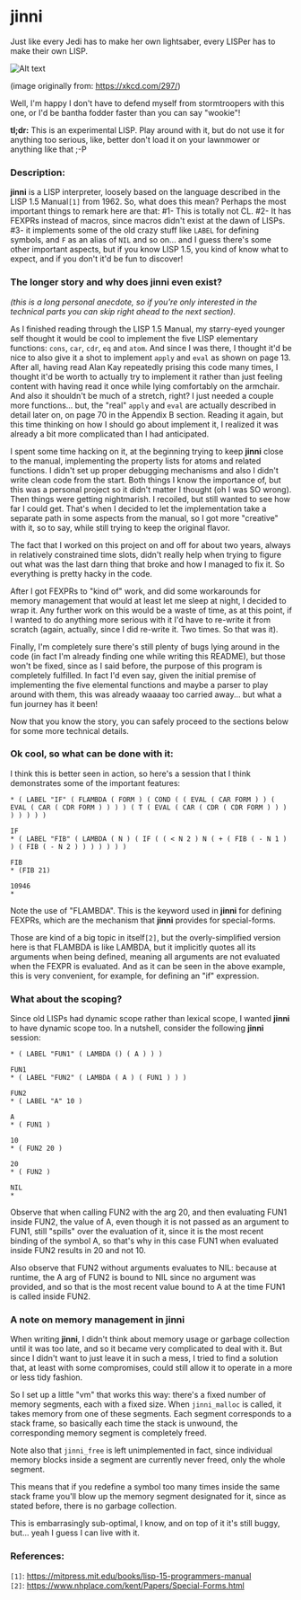 # jinni

Just like every Jedi has to make her own lightsaber, every LISPer has to make their own LISP.

![Alt text](https://user-images.githubusercontent.com/19293817/76164826-3ef9eb00-6152-11ea-8c58-58cf8be290e2.png "wookie")

(image originally from: https://xkcd.com/297/)

Well, I'm happy I don't have to defend myself from stormtroopers with this one, or I'd be bantha fodder faster than you can say "wookie"!

**tl;dr:** This is an experimental LISP. Play around with it, but do not use it for anything too serious, like, better don't load it on your lawnmower or anything like that ;-P


### Description:

**jinni** is a LISP interpreter, loosely based on the language described in the LISP 1.5 Manual`[1]` from 1962. So, what does this mean? Perhaps the most important things to remark here are that: #1- This is totally not CL. #2- It has FEXPRs instead of macros, since macros didn't exist at the dawn of LISPs. #3- it implements some of the old crazy stuff like `LABEL` for defining symbols, and `F` as an alias of `NIL` and so on... and I guess there's some other important aspects, but if you know LISP 1.5, you kind of know what to expect, and if you don't it'd be fun to discover!


### The longer story and why does **jinni** even exist?

_(this is a long personal anecdote, so if you're only interested in the technical parts you can skip right ahead to the next section)._

As I finished reading through the LISP 1.5 Manual, my starry-eyed younger self thought it would be cool to implement the five LISP elementary functions: `cons`, `car`, `cdr`, `eq` and `atom`. And since I was there, I thought it'd be nice to also give it a shot to implement `apply` and `eval` as shown on page 13. After all, having read Alan Kay repeatedly prising this code many times, I thought it'd be worth to actually try to implement it rather than just feeling content with having read it once while lying comfortably on the armchair. And also it shouldn't be much of a stretch, right? I just needed a couple more functions... but, the "real" `apply` and `eval` are actually described in detail later on, on page 70 in the Appendix B section. Reading it again, but this time thinking on how I should go about implement it, I realized it was already a bit more complicated than I had anticipated.

I spent some time hacking on it, at the beginning trying to keep **jinni** close to the manual, implementing the property lists for atoms and related functions. I didn't set up proper debugging mechanisms and also I didn't write clean code from the start. Both things I know the importance of, but this was a personal project so it didn't matter I thought (oh I was SO wrong). Then things were getting nightmarish. I recoiled, but still wanted to see how far I could get. That's when I decided to let the implementation take a separate path in some aspects from the manual, so I got more "creative" with it, so to say, while still trying to keep the original flavor.

The fact that I worked on this project on and off for about two years, always in relatively constrained time slots, didn't really help when trying to figure out what was the last darn thing that broke and how I managed to fix it. So everything is pretty hacky in the code.

After I got FEXPRs to "kind of" work, and did some workarounds for memory management that would at least let me sleep at night, I decided to wrap it. Any further work on this would be a waste of time, as at this point, if I wanted to do anything more serious with it I'd have to re-write it from scratch (again, actually, since I did re-write it. Two times. So that was it).

Finally, I'm completely sure there's still plenty of bugs lying around in the code (in fact I'm already finding one while writing this README), but those won't be fixed, since as I said before, the purpose of this program is completely fulfilled. In fact I'd even say, given the initial premise of implementing the five elemental functions and maybe a parser to play around with them, this was already waaaay too carried away... but what a fun journey has it been!

Now that you know the story, you can safely proceed to the sections below for some more technical details.


### Ok cool, so what can be done with it:

I think this is better seen in action, so here's a session that I think demonstrates some of the important features:

```
* ( LABEL "IF" ( FLAMBDA ( FORM ) ( COND ( ( EVAL ( CAR FORM ) ) ( EVAL ( CAR ( CDR FORM ) ) ) ) ( T ( EVAL ( CAR ( CDR ( CDR FORM ) ) ) ) ) ) ) )

IF
* ( LABEL "FIB" ( LAMBDA ( N ) ( IF ( ( < N 2 ) N ( + ( FIB ( - N 1 ) ) ( FIB ( - N 2 ) ) ) ) ) ) )

FIB
* (FIB 21)

10946
* 
```

Note the use of "FLAMBDA". This is the keyword used in **jinni** for defining FEXPRs, which are the mechanism that **jinni** provides for special-forms.

Those are kind of a big topic in itself`[2]`, but the overly-simplified version here is that FLAMBDA is like LAMBDA, but it implicitly quotes all its arguments when being defined, meaning all arguments are not evaluated when the FEXPR is evaluated. And as it can be seen in the above example, this is very convenient, for example, for defining an "if" expression.


### What about the scoping?

Since old LISPs had dynamic scope rather than lexical scope, I wanted **jinni** to have dynamic scope too. In a nutshell, consider the following **jinni** session:

```
* ( LABEL "FUN1" ( LAMBDA () ( A ) ) )

FUN1
* ( LABEL "FUN2" ( LAMBDA ( A ) ( FUN1 ) ) )

FUN2
* ( LABEL "A" 10 )

A
* ( FUN1 )

10
* ( FUN2 20 )

20
* ( FUN2 )

NIL
* 
```

Observe that when calling FUN2 with the arg 20, and then evaluating FUN1 inside FUN2, the value of A, even though it is not passed as an argument to FUN1, still "spills" over the evaluation of it, since it is the most recent binding of the symbol A, so that's why in this case FUN1 when evaluated inside FUN2 results in 20 and not 10.

Also observe that FUN2 without arguments evaluates to NIL: because at runtime, the A arg of FUN2 is bound to NIL since no argument was provided, and so that is the most recent value bound to A at the time FUN1 is called inside FUN2.


### A note on memory management in **jinni**

When writing **jinni**, I didn't think about memory usage or garbage collection until it was too late, and so it became very complicated to deal with it. But since I didn't want to just leave it in such a mess, I tried to find a solution that, at least with some compromises, could still allow it to operate in a more or less tidy fashion.

So I set up a little "vm" that works this way: there's a fixed number of memory segments, each with a fixed size. When `jinni_malloc` is called, it takes memory from one of these segments. Each segment corresponds to a stack frame, so basically each time the stack is unwound, the corresponding memory segment is completely freed.

Note also that `jinni_free` is left unimplemented in fact, since individual memory blocks inside a segment are currently never freed, only the whole segment.

This means that if you redefine a symbol too many times inside the same stack frame you'll blow up the memory segment designated for it, since as stated before, there is no garbage collection.

This is embarrasingly sub-optimal, I know, and on top of it it's still buggy, but... yeah I guess I can live with it.


### References:

`[1]`: https://mitpress.mit.edu/books/lisp-15-programmers-manual  
`[2]`: https://www.nhplace.com/kent/Papers/Special-Forms.html
